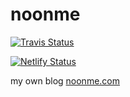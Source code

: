 # noonme

[![Travis Status](https://travis-ci.org/huanz/blog.svg)](https://travis-ci.org/huanz/blog)

[![Netlify Status](https://api.netlify.com/api/v1/badges/a92d24cd-ef49-4f81-bacd-d9daa93151be/deploy-status)](https://app.netlify.com/sites/bukas/deploys)

my own blog [noonme.com](https://www.noonme.com)
